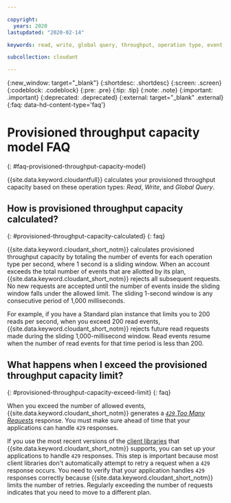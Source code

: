 ```yaml
---

copyright:
  years: 2020
lastupdated: "2020-02-14"

keywords: read, write, global query, throughput, operation type, event, reject request, retry, provision, capacity

subcollection: cloudant

---
```


{:new_window: target="_blank"}
{:shortdesc: .shortdesc}
{:screen: .screen}
{:codeblock: .codeblock}
{:pre: .pre}
{:tip: .tip}
{:note: .note}
{:important: .important}
{:deprecated: .deprecated}
{:external: target="_blank" .external}
{:faq: data-hd-content-type='faq'}

<!-- Acrolinx: 2020-02-14 -->

# Provisioned throughput capacity model FAQ
{: #faq-provisioned-throughput-capacity-model}

{{site.data.keyword.cloudantfull}} calculates your provisioned throughput capacity based on these operation types: *Read*, *Write*, and *Global Query*. 

## How is provisioned throughput capacity calculated? 
{: #provisioned-throughput-capacity-calculated}
{: faq}

{{site.data.keyword.cloudant_short_notm}} calculates provisioned throughput capacity by totaling the number of events for each operation type per second, where 1 second is a sliding window. When an account exceeds the total number of events that are allotted by its plan, {{site.data.keyword.cloudant_short_notm}} rejects all subsequent requests. No new requests are accepted until the number of events inside the sliding window falls under the allowed limit. The sliding 1-second window is any consecutive period of 1,000 milliseconds.

For example, if you have a Standard plan instance that limits you to 200 reads per second, when you exceed 200 read events, {{site.data.keyword.cloudant_short_notm}} rejects future read requests made during the sliding 1,000-millisecond window. Read events resume when the number of read events for that time period is less than 200. 

## What happens when I exceed the provisioned throughput capacity limit? 
{: #provisioned-throughput-capacity-exceed-limit}
{: faq}

When you exceed the number of allowed events, {{site.data.keyword.cloudant_short_notm}} generates a [*`429` Too Many Requests*](/docs/services/Cloudant?topic=cloudant-http#http-status-codes)
response. You must make sure ahead of time that your applications can handle `429` responses. 

If you use the most recent versions of the [client libraries](/docs/services/Cloudant?topic=cloudant-supported-client-libraries) that {{site.data.keyword.cloudant_short_notm}} supports, you can set up your applications to handle `429` responses. This step is important because most client libraries don't automatically attempt to retry a request when a `429` response occurs. You need to verify that your application handles `429` responses correctly because {{site.data.keyword.cloudant_short_notm}} limits the number of retries. Regularly exceeding the number of requests indicates that you need to move to a different plan. 

